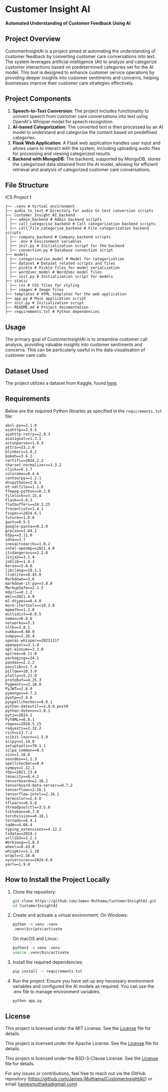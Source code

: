 # Customer Insight AI
**Automated Understanding of Customer Feedback Using AI**

## Project Overview
CustomerInsightAI is a project aimed at automating the understanding of customer feedback by converting customer care conversations into text. The system leverages artificial intelligence (AI) to analyze and categorize customer interactions based on predetermined categories set for the AI model. This tool is designed to enhance customer service operations by providing deeper insights into customer sentiments and concerns, helping businesses improve their customer care strategies effectively.

## Project Components

1. **Speech-to-Text Conversion**: The project includes functionality to convert speech from customer care conversations into text using OpenAI's Whisper model for speech recognition.
2. **AI-based Categorization**: The converted text is then processed by an AI model to understand and categorize the content based on predefined categories.
3. **Flask Web Application**: A Flask web application handles user input and allows users to interact with the system, including uploading audio files for processing and viewing categorized results.
4. **Backend with MongoDB**: The backend, supported by MongoDB, stores the categorized data obtained from the AI model, allowing for efficient retrieval and analysis of categorized customer care conversations.

## File Structure
ICS Project 1
```plaintext
├── .venv # Virtual environment
├── audio_to_text # Directory for audio to text conversion scripts
├── Customer_Insight_AI_backend
│ ├── admin_backend # Admin backend scripts
│ ├── call_categorise_backend # Call categorization backend scripts
│ ├── call_file_categorise_backend # File categorization backend scripts
│ ├── company_backend # Company backend scripts
│ ├── .env # Environment variables
│ ├── init.py # Initialization script for the backend
│ ├── connection.py # Database connection script
├── models
│ ├── categorisation_model # Model for categorization
│ ├── dataset # Dataset related scripts and files
│ ├── pickle # Pickle files for model serialization
│ ├── word2vec_model # Word2Vec model files
│ ├── init.py # Initialization script for models
├── static
│ ├── css # CSS files for styling
│ ├── images # Image files
├── templates # HTML templates for the web application
├── app.py # Main application script
├── init.py # Initialization script
├── README.md # Project documentation
├── requirements.txt # Python dependencies
```

## Usage
The primary goal of CustomerInsightAI is to streamline customer call analysis, providing valuable insights into customer sentiments and concerns. This can be particularly useful in the data visualisation of customer care calls.

## Dataset Used
The project utilizes a dataset from Kaggle, found [here](https://www.kaggle.com/datasets/bitext/training-dataset-for-chatbotsvirtual-assistants).

## Requirements
Below are the required Python libraries as specified in the `requirements.txt` file:

```plaintext
absl-py==2.1.0
aiohttp==3.9.5
aiohttp-retry==2.8.3
aiosignal==1.3.1
astunparse==1.6.3
attrs==23.2.0
blinker==1.8.2
bokeh==3.4.2
certifi==2024.2.2
charset-normalizer==3.3.2
click==8.1.7
colorama==0.4.6
contourpy==1.2.1
dnspython==2.6.1
et-xmlfile==1.1.0
ffmpeg-python==0.2.0
filelock==3.15.4
Flask==3.0.3
flatbuffers==24.3.25
frozenlist==1.4.1
fsspec==2024.6.1
future==1.0.0
gast==0.5.5
google-pasta==0.2.0
grpcio==1.64.1
h5py==3.11.0
idna==3.7
inexactsearch==1.0.2
intel-openmp==2021.4.0
itsdangerous==2.2.0
Jinja2==3.1.4
joblib==1.4.2
keras==3.4.0
libclang==18.1.1
llvmlite==0.43.0
Markdown==3.6
markdown-it-py==3.0.0
MarkupSafe==2.1.5
mdurl==0.1.2
mkl==2021.4.0
ml-dtypes==0.4.0
more-itertools==10.3.0
mpmath==1.3.0
multidict==6.0.5
namex==0.0.8
networkx==3.3
nltk==3.8.1
numba==0.60.0
numpy==1.26.4
openai-whisper==20231117
openpyxl==3.1.4
opt-einsum==3.3.0
optree==0.11.0
packaging==24.1
pandas==2.2.2
passlib==1.7.4
pillow==10.3.0
plotly==5.22.0
protobuf==4.25.3
Pygments==2.18.0
PyJWT==2.8.0
pymongo==4.7.2
pyotp==2.9.0
pyspellchecker==0.8.1
python-dateutil==2.9.0.post0
python-dotenv==1.0.1
pytz==2024.1
PyYAML==6.0.1
regex==2024.5.15
requests==2.32.2
rich==13.7.1
scikit-learn==1.5.0
scipy==1.14.0
setuptools==70.1.1
silpa_common==0.3
six==1.16.0
soundex==1.1.3
spellchecker==0.4
sympy==1.12.1
tbb==2021.13.0
tenacity==8.4.2
tensorboard==2.16.2
tensorboard-data-server==0.7.2
tensorflow==2.16.1
tensorflow-intel==2.16.1
termcolor==2.4.0
tflearn==0.5.0
threadpoolctl==3.5.0
tiktoken==0.7.0
torchvision==0.18.1
tornado==6.4.1
tqdm==4.66.4
typing_extensions==4.12.2
tzdata==2024.1
urllib3==2.2.1
Werkzeug==3.0.3
wheel==0.43.0
whisper==1.1.10
wrapt==1.16.0
xyzservices==2024.6.0
yarl==1.9.4
```

## How to Install the Project Locally
1. Clone the repository:
   ```bash
   git clone https://github.com/James-Muthama/CustomerInsightAI.git
   cd CustomerInsightAI
   ```

2. Create and activate a virtual environment:
   On Windows:
   ```bash
   python -m venv .venv
   .venv\Scripts\activate
   ```

   On macOS and Linux::
    ```bash
   python3 -m venv .venv
   source .venv/bin/activate
   ```

3. Install the required dependencies:
   ```bash
   pip install -r requirements.txt
   ```

4. Run the project:
     Ensure you have set up any necessary environment variables and configured the AI models as required. You can use the .env file to manage environment variables.
     ```bash
   python app.py
   ```

## License
This project is licensed under the MIT License. See the <a href="MIT_license.txt">License</a> file for details.

This project is licensed under the Apache License. See the <a href="Apache_license.txt">License</a> file for details.

This project is licensed under the BSD-3-Clause License. See the <a href="BSD_3-Clause_license.txt">License</a> file for details.



For any issues or contributions, feel free to reach out via the GitHub repository (https://github.com/James-Muthama/CustomerInsightAI/) or email (jamesmuthaiks@gmail.com)

